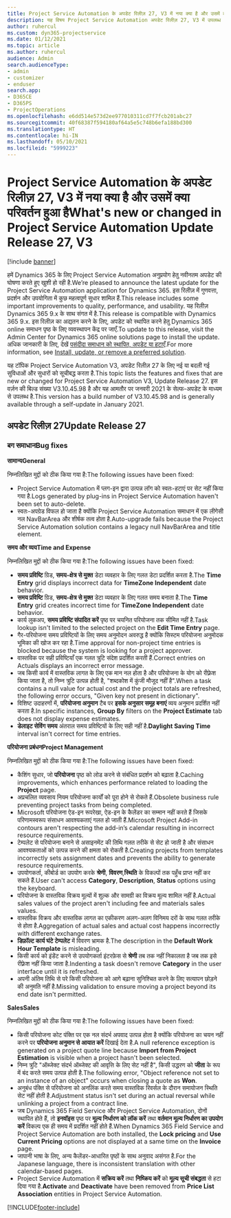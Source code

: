 ```yaml
---
title: Project Service Automation के अपडेट रिलीज़ 27, V3 में नया क्या है और उसमें क्या परिवर्तन हुआ है
description: यह विषय Project Service Automation अपडेट रिलीज़ 27, V3 में उपलब्ध सुविधाओं और सुधारों को सूचीबद्ध करता है.
author: ruhercul
ms.custom: dyn365-projectservice
ms.date: 01/12/2021
ms.topic: article
ms.author: ruhercul
audience: Admin
search.audienceType:
- admin
- customizer
- enduser
search.app:
- D365CE
- D365PS
- ProjectOperations
ms.openlocfilehash: e6dd514e573d2ee977010311cd7f7fcb201abc27
ms.sourcegitcommit: 40f68387f594180af64a5e5c748b6efa188bd300
ms.translationtype: HT
ms.contentlocale: hi-IN
ms.lasthandoff: 05/10/2021
ms.locfileid: "5999223"
---
```

# <a name="whats-new-or-changed-in-project-service-automation-update-release-27-v3"></a><span data-ttu-id="e2fb9-103">Project Service Automation के अपडेट रिलीज़ 27, V3 में नया क्या है और उसमें क्या परिवर्तन हुआ है</span><span class="sxs-lookup"><span data-stu-id="e2fb9-103">What's new or changed in Project Service Automation Update Release 27, V3</span></span>

[!include [banner](../includes/psa-now-project-operations.md)]

<span data-ttu-id="e2fb9-104">हमें Dynamics 365 के लिए Project Service Automation अनुप्रयोग हेतु नवीनतम अपडेट की घोषणा करते हुए खुशी हो रही है.</span><span class="sxs-lookup"><span data-stu-id="e2fb9-104">We’re pleased to announce the latest update for the Project Service Automation application for Dynamics 365.</span></span> <span data-ttu-id="e2fb9-105">इस रिलीज़ में गुणवत्ता, प्रदर्शन और उपयोगिता में कुछ महत्वपूर्ण सुधार शामिल हैं.</span><span class="sxs-lookup"><span data-stu-id="e2fb9-105">This release includes some important improvements to quality, performance, and usability.</span></span> <span data-ttu-id="e2fb9-106">यह रिलीज़ Dynamics 365 9.x के साथ संगत में है.</span><span class="sxs-lookup"><span data-stu-id="e2fb9-106">This release is compatible with Dynamics 365 9.x.</span></span> <span data-ttu-id="e2fb9-107">इस रिलीज़ का अद्यतन करने के लिए, अपडेट को स्थापित करने हेतु Dynamics 365 online समाधन पृष्ठ के लिए व्यवस्थापन केंद्र पर जाएँ.</span><span class="sxs-lookup"><span data-stu-id="e2fb9-107">To update to this release, visit the Admin Center for Dynamics 365 online solutions page to install the update.</span></span> <span data-ttu-id="e2fb9-108">अधिक जानकारी के लिए, देखें [पसंदीदा समाधान को स्थापित, अपडेट या हटाएँ](/power-platform/admin/install-remove-preferred-solution).</span><span class="sxs-lookup"><span data-stu-id="e2fb9-108">For more information, see [Install, update, or remove a preferred solution](/power-platform/admin/install-remove-preferred-solution).</span></span>

<span data-ttu-id="e2fb9-109">यह टॉपिक Project Service Automation V3, अपडेट रिलीज़ 27 के लिए नई या बदली गई सुविधाओं और सुधारों को सूचीबद्ध करता है.</span><span class="sxs-lookup"><span data-stu-id="e2fb9-109">This topic lists the features and fixes that are new or changed for Project Service Automation V3, Update Release 27.</span></span> <span data-ttu-id="e2fb9-110">इस वर्ज़न की बिल्ड संख्या V3.10.45.98 है और यह आमतौर पर जनवरी 2021 के सेल्फ-अपडेट के माध्यम से उपलब्ध है.</span><span class="sxs-lookup"><span data-stu-id="e2fb9-110">This version has a build number of V3.10.45.98 and is generally available through a self-update in January 2021.</span></span>

## <a name="update-release-27"></a><span data-ttu-id="e2fb9-111">अपडेट रिलीज़ 27</span><span class="sxs-lookup"><span data-stu-id="e2fb9-111">Update Release 27</span></span>

### <a name="bug-fixes"></a><span data-ttu-id="e2fb9-112">बग समाधान</span><span class="sxs-lookup"><span data-stu-id="e2fb9-112">Bug fixes</span></span>

<span data-ttu-id="e2fb9-113">**सामान्‍य**</span><span class="sxs-lookup"><span data-stu-id="e2fb9-113">**General**</span></span>

<span data-ttu-id="e2fb9-114">निम्नलिखित मुद्दों को ठीक किया गया है:</span><span class="sxs-lookup"><span data-stu-id="e2fb9-114">The following issues have been fixed:</span></span>

- <span data-ttu-id="e2fb9-115">Project Service Automation में प्लग-इन द्वारा उत्पन्न लॉग को स्वतः-हटाएं पर सेट नहीं किया गया है.</span><span class="sxs-lookup"><span data-stu-id="e2fb9-115">Logs generated by plug-ins in Project Service Automation haven't been set to auto-delete.</span></span>
- <span data-ttu-id="e2fb9-116">स्वतः-अपग्रेड विफल हो जाता है क्योंकि Project Service Automation समाधान में एक लीगेसी नल NavBarArea और शीर्षक तत्व होता है.</span><span class="sxs-lookup"><span data-stu-id="e2fb9-116">Auto-upgrade fails because the Project Service Automation solution contains a legacy null NavBarArea and title element.</span></span>

<span data-ttu-id="e2fb9-117">**समय और व्यय**</span><span class="sxs-lookup"><span data-stu-id="e2fb9-117">**Time and Expense**</span></span>

<span data-ttu-id="e2fb9-118">निम्नलिखित मुद्दों को ठीक किया गया है:</span><span class="sxs-lookup"><span data-stu-id="e2fb9-118">The following issues have been fixed:</span></span>

- <span data-ttu-id="e2fb9-119">**समय प्रविष्टि** ग्रिड, **समय-क्षेत्र से मुक्त** डेटा व्यवहार के लिए गलत डेटा प्रदर्शित करता है.</span><span class="sxs-lookup"><span data-stu-id="e2fb9-119">The **Time Entry** grid displays incorrect data for **TimeZone Independent** date behavior.</span></span>
- <span data-ttu-id="e2fb9-120">**समय प्रविष्टि** ग्रिड, **समय-क्षेत्र से मुक्त** डेटा व्यवहार के लिए गलत समय बनाता है.</span><span class="sxs-lookup"><span data-stu-id="e2fb9-120">The **Time Entry** grid creates incorrect time for **TimeZone Independent** date behavior.</span></span>
- <span data-ttu-id="e2fb9-121">कार्य लुकअप, **समय प्रविष्टि संपादित करें** पृष्ठ पर चयनित परियोजना तक सीमित नहीं है.</span><span class="sxs-lookup"><span data-stu-id="e2fb9-121">Task lookup isn't limited to the selected project on the **Edit Time Entry** page.</span></span>
- <span data-ttu-id="e2fb9-122">गैर-परियोजना समय प्रविष्टियों के लिए समय अनुमोदन अवरुद्ध है क्योंकि सिस्टम परियोजना अनुमोदक भूमिका की खोज कर रहा है.</span><span class="sxs-lookup"><span data-stu-id="e2fb9-122">Time approval for non-project time entries is blocked because the system is looking for a project approver.</span></span>
- <span data-ttu-id="e2fb9-123">वास्तविक पर सही प्रविष्टियाँ एक गलत त्रुटि संदेश प्रदर्शित करती हैं.</span><span class="sxs-lookup"><span data-stu-id="e2fb9-123">Correct entries on Actuals displays an incorrect error message.</span></span>
- <span data-ttu-id="e2fb9-124">जब किसी कार्य में वास्तविक लागत के लिए एक मान नल होता है और परियोजना के योग को रीफ़्रेश किया जाता है, तो निम्न त्रुटि उत्पन्न होती है, "शब्दकोश में कुंजी मौजूद नहीं है".</span><span class="sxs-lookup"><span data-stu-id="e2fb9-124">When a task contains a null value for actual cost and the project totals are refreshed, the following error occurs, "Given key not present in dictionary".</span></span>
- <span data-ttu-id="e2fb9-125">विशिष्ट उदाहरणों में, **परियोजना अनुमान** टैब पर **इसके अनुसार समूह बनाएं** व्यय अनुमान प्रदर्शित नहीं करता है.</span><span class="sxs-lookup"><span data-stu-id="e2fb9-125">In specific instances, **Group By** filters on the **Project Estimate** tab does not display expense estimates.</span></span>
- <span data-ttu-id="e2fb9-126">**डेलाइट सेविंग समय** अंतराल समय प्रविष्टियों के लिए सही नहीं है.</span><span class="sxs-lookup"><span data-stu-id="e2fb9-126">**Daylight Saving Time** interval isn't correct for time entries.</span></span>

<span data-ttu-id="e2fb9-127">**परियोजना प्रबंधन**</span><span class="sxs-lookup"><span data-stu-id="e2fb9-127">**Project Management**</span></span>

<span data-ttu-id="e2fb9-128">निम्नलिखित मुद्दों को ठीक किया गया है:</span><span class="sxs-lookup"><span data-stu-id="e2fb9-128">The following issues have been fixed:</span></span>

- <span data-ttu-id="e2fb9-129">कैशिंग सुधार, जो **परियोजना** पृष्ठ को लोड करने से संबंधित प्रदर्शन को बढ़ाता है.</span><span class="sxs-lookup"><span data-stu-id="e2fb9-129">Caching improvements, which enhances performance related to loading the **Project** page.</span></span>
- <span data-ttu-id="e2fb9-130">अप्रचलित व्यवसाय नियम परियोजना कार्यों को पूरा होने से रोकते हैं.</span><span class="sxs-lookup"><span data-stu-id="e2fb9-130">Obsolete business rule preventing project tasks from being completed.</span></span>
- <span data-ttu-id="e2fb9-131">Microsoft परियोजना ऐड-इन रूपरेखा, ऐड-इन के कैलेंडर का सम्मान नहीं करते हैं जिसके परिणामस्वरूप संसाधन आवश्यकताएं गलत हो जाती हैं.</span><span class="sxs-lookup"><span data-stu-id="e2fb9-131">Microsoft Project Add-in contours aren't respecting the add-in’s calendar resulting in incorrect resource requirements.</span></span>
- <span data-ttu-id="e2fb9-132">टेम्पलेट से परियोजना बनाने से असाइनमेंट की तिथि गलत तरीके से सेट हो जाती है और संसाधन आवश्यकताओं को उत्पन्न करने की क्षमता को रोकती है.</span><span class="sxs-lookup"><span data-stu-id="e2fb9-132">Creating projects from templates incorrectly sets assignment dates and prevents the ability to generate resource requirements.</span></span>
- <span data-ttu-id="e2fb9-133">उपयोगकर्ता, कीबोर्ड का उपयोग करके **श्रेणी**, **विवरण**,**स्थिति** के विकल्पों तक पहुँच प्राप्त नहीं कर सकते हैं.</span><span class="sxs-lookup"><span data-stu-id="e2fb9-133">User can't access **Category**, **Description**, **Status** options using the keyboard.</span></span>
- <span data-ttu-id="e2fb9-134">परियोजना के वास्तविक विक्रय मूल्यों में शुल्क और सामग्री का विक्रय मूल्य शामिल नहीं है.</span><span class="sxs-lookup"><span data-stu-id="e2fb9-134">Actual sales values of the project aren't including fee and materials sales values.</span></span>
- <span data-ttu-id="e2fb9-135">वास्तविक विक्रय और वास्तविक लागत का एकीकरण अलग-अलग विनिमय दरों के साथ गलत तरीके से होता है.</span><span class="sxs-lookup"><span data-stu-id="e2fb9-135">Aggregation of actual sales and actual cost happens incorrectly with different exchange rates.</span></span>
- <span data-ttu-id="e2fb9-136">**डिफ़ॉल्ट कार्य घंटे टेम्पलेट** में विवरण भ्रामक है.</span><span class="sxs-lookup"><span data-stu-id="e2fb9-136">The description in the **Default Work Hour Template** is misleading.</span></span>
- <span data-ttu-id="e2fb9-137">किसी कार्य को इंडेंट करने से उपयोगकर्ता इंटरफ़ेस से **श्रेणी** तब तक नहीं निकालता है जब तक इसे रीफ़्रेश नहीं किया जाता है.</span><span class="sxs-lookup"><span data-stu-id="e2fb9-137">Indenting a task doesn't remove **Category** in the user interface until it is refreshed.</span></span>
- <span data-ttu-id="e2fb9-138">अपनी अंतिम तिथि से परे किसी परियोजना को आगे बढ़ाना सुनिश्चित करने के लिए सत्यापन छोड़ने की अनुमति नहीं है.</span><span class="sxs-lookup"><span data-stu-id="e2fb9-138">Missing validation to ensure moving a project beyond its end date isn't permitted.</span></span>

<span data-ttu-id="e2fb9-139">**Sales**</span><span class="sxs-lookup"><span data-stu-id="e2fb9-139">**Sales**</span></span>

<span data-ttu-id="e2fb9-140">निम्नलिखित मुद्दों को ठीक किया गया है:</span><span class="sxs-lookup"><span data-stu-id="e2fb9-140">The following issues have been fixed:</span></span>

- <span data-ttu-id="e2fb9-141">किसी परियोजना कोट पंक्ति पर एक नल संदर्भ अपवाद उत्पन्न होता है क्योंकि परियोजना का चयन नहीं करने पर **परियोजना अनुमान से आयात करें** दिखाई देता है.</span><span class="sxs-lookup"><span data-stu-id="e2fb9-141">A null reference exception is generated on a project quote line because **Import from Project Estimation** is visible when a project hasn't been selected.</span></span>
- <span data-ttu-id="e2fb9-142">निम्न त्रुटि "ऑब्जेक्ट संदर्भ ऑब्जेक्ट की आवृत्ति के लिए सेट नहीं है", किसी उद्धरण को **जीता** के रूप में बंद करते समय उत्पन्न होती है.</span><span class="sxs-lookup"><span data-stu-id="e2fb9-142">The following error, "Object reference not set to an instance of an object" occurs when closing a quote as **Won**.</span></span>
- <span data-ttu-id="e2fb9-143">अनुबंध पंक्ति से परियोजना को अनलिंक करते समय वास्तविक रिवर्सल के दौरान समायोजन स्थिति सेट नहीं होती है.</span><span class="sxs-lookup"><span data-stu-id="e2fb9-143">Adjustment status isn't set during an actual reversal while unlinking a project from a contract line.</span></span>
- <span data-ttu-id="e2fb9-144">जब Dynamics 365 Field Service और Project Service Automation, दोनों स्थापित होते हैं, तो **इनवॉइस** पृष्ठ पर **मूल्य निर्धारण को लॉक करें** तथा **वर्तमान मूल्य निर्धारण का उपयोग करें** विकल्प एक ही समय में प्रदर्शित नहीं होते हैं.</span><span class="sxs-lookup"><span data-stu-id="e2fb9-144">When Dynamics 365 Field Service and Project Service Automation are both installed, the **Lock pricing** and **Use Current Pricing** options are not displayed at a same time on the **Invoice** page.</span></span>
- <span data-ttu-id="e2fb9-145">जापानी भाषा के लिए, अन्य कैलेंडर-आधारित पृष्ठों के साथ अनुवाद असंगत है.</span><span class="sxs-lookup"><span data-stu-id="e2fb9-145">For the Japanese language, there is inconsistent translation with other calendar-based pages.</span></span>
- <span data-ttu-id="e2fb9-146">Project Service Automation में **सक्रिय करें** तथा **निष्क्रिय करें** को **मूल्य सूची संबद्धता** से हटा दिया गया है.</span><span class="sxs-lookup"><span data-stu-id="e2fb9-146">**Activate** and **Deactivate** have been removed from **Price List Association** entities in Project Service Automation.</span></span>


[!INCLUDE[footer-include](../includes/footer-banner.md)]